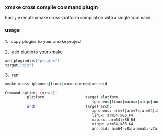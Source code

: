 ### xmake cross compile command plugin

Easily execute xmake cross-platform compilation with a single command.

### usage

1、copy plugins to your xmake project

2、add plugin to your xmake

```lua
add_plugindirs("plugins")
target("qjs")
```

3、run

```sh
xmake xross iphoneos|linux|macosx|mingw|android
```

```sh
Command options (xross):
          platform                   target platform.
                                        iphoneos|linux|macosx|mingw|android
          arch                       target arch.
                                        iphoneos: armv7|armv7s|arm64|i386|x86_64
                                        linux: arm64|x86_64
                                        macosx: arm64|x86_64
                                        mingw: arm64|x86_64
                                        android: arm64-v8a|armeabi-v7a|x86_64   
```